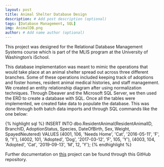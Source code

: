 ```yaml
---
layout: post
title: Animal Shelter Database Design
description: # Add post description (optional)
tags: [Database Management, SQL]
img: AnimalDB.png
author: # Add name author (optional)
---
```

This project was designed for the Relational Database Management Systems course which is part of the MLIS program at the University of Washington’s iSchool.

This database implementation was meant to mimic the operations that would take place at an animal shelter spread out across three different branches. Some of these operations included keeping track of adoptions and foster homes, resident animal medical histories, and staff management. We created an entity relationship diagram after using normalization techniques. Through Dbeaver and the Microsoft SQL Server, we then used the ERD to create a database with SQL. Once all the tables were implemented, we created fake data to populate the database. This was done through both batch data imports and through SQL commands like the one below:

{% highlight sql %}
INSERT INTO dbo.ResidentAnimal(ResidentAnimalID, BranchID, AdoptionStatus, Species, DateOfBirth, Sex, Weight, SpayedNeutered)
VALUES  (4001, 106, 'Needs Home', 'Cat', '2016-05-11', 'F', 9, 'Y'),
	(4002, 101, 'Adopted', 'Dog', '2017-03-12', 'F', 105, 'Y'),
	(4003, 104, 'Adopted', 'Cat', '2019-09-13', 'M', 12, 'Y');
{% endhighlight %}

Further documentation on [this][animaldb-gh] project can be found through this GitHub repository.

[animaldb-gh]: https://github.com/sophiedmcintyre/543-AnimalShelter-Database/tree/main
